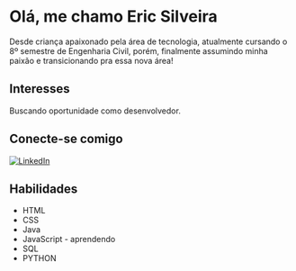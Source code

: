 # Olá, me chamo Eric Silveira

Desde criança apaixonado pela área de tecnologia, atualmente cursando o 8º semestre de Engenharia Civil, porém, finalmente assumindo minha paixão e transicionando pra essa nova área!

## Interesses

Buscando oportunidade como desenvolvedor.

## Conecte-se comigo

[![LinkedIn](https://img.shields.io/badge/LinkedIn-000?style=for-the-badge&logo=linkedin&logoColor=0E76A8)](https://www.linkedin.com/in/eric-silveira-60343a1b3//)

## Habilidades

- HTML
- CSS
- Java
- JavaScript - aprendendo
- SQL
- PYTHON
